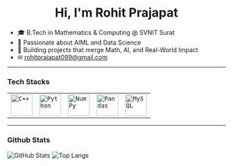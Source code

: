 <h1 align="center">  Hi, I'm Rohit Prajapat  </h1>


- 🎓 B.Tech in Mathematics & Computing @ SVNIT Surat  
- 🤖 Passionate about AIML and  Data Science 
-  🚀 Building projects that merge Math, AI, and Real-World Impact  
- ✉︎ rohitprajapat099@gmail.com

---
### Tech Stacks 


 <div align="center">
	<table>
		<tr>
			<td><code><img width="50" src="https://raw.githubusercontent.com/marwin1991/profile-technology-icons/refs/heads/main/icons/c++.png" alt="C++" title="C++"/></code></td>
			<td><code><img width="50" src="https://raw.githubusercontent.com/marwin1991/profile-technology-icons/refs/heads/main/icons/python.png" alt="Python" title="Python"/></code></td>
			<td><code><img width="50" src="https://raw.githubusercontent.com/marwin1991/profile-technology-icons/refs/heads/main/icons/numpy.png" alt="NumPy" title="NumPy"/></code></td>
			<td><code><img width="50" src="https://raw.githubusercontent.com/marwin1991/profile-technology-icons/refs/heads/main/icons/pandas.png" alt="Pandas" title="Pandas"/></code></td>
			<td><code><img width="50" src="https://raw.githubusercontent.com/marwin1991/profile-technology-icons/refs/heads/main/icons/mysql.png" alt="MySQL" title="MySQL"/></code></td>
		</tr>
	</table>
</div>


---

### Github Stats

![GitHub Stats](https://github-readme-stats.vercel.app/api?username=rohitp9755&show_icons=true&theme=radical)
![Top Langs](https://github-readme-stats.vercel.app/api/top-langs/?username=rohitp9755&layout=compact&theme=radical)




<!--
**rohitp9755/rohitp9755** is a ✨ _special_ ✨ repository because its `README.md` (this file) appears on your GitHub profile.

Here are some ideas to get you started:

- 🔭 I’m currently working on ...
- 🌱 I’m currently learning ...
- 👯 I’m looking to collaborate on ...
- 🤔 I’m looking for help with ...
- 💬 Ask me about ...
- 📫 How to reach me: ...
- 😄 Pronouns: ...
- ⚡ Fun fact: ...
-->
